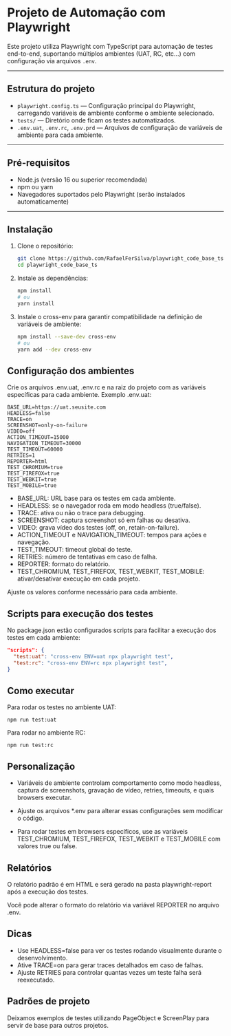 # Projeto de Automação com Playwright

Este projeto utiliza Playwright com TypeScript para automação de testes end-to-end, suportando múltiplos ambientes (UAT, RC, etc...) com configuração via arquivos `.env`.

---

## Estrutura do projeto

- `playwright.config.ts` — Configuração principal do Playwright, carregando variáveis de ambiente conforme o ambiente selecionado.
- `tests/` — Diretório onde ficam os testes automatizados.
- `.env.uat`, `.env.rc`, `.env.prd` — Arquivos de configuração de variáveis de ambiente para cada ambiente.

---

## Pré-requisitos

- Node.js (versão 16 ou superior recomendada)
- npm ou yarn
- Navegadores suportados pelo Playwright (serão instalados automaticamente)

---

## Instalação

1. Clone o repositório:

   ```bash
   git clone https://github.com/RafaelFerSilva/playwright_code_base_ts.git
   cd playwright_code_base_ts
   ```

2. Instale as dependências:
   ```bash
   npm install
   # ou
   yarn install
   ```
3. Instale o cross-env para garantir compatibilidade na definição de variáveis de ambiente:
   ```bash
   npm install --save-dev cross-env
   # ou
   yarn add --dev cross-env
   ```

## Configuração dos ambientes

Crie os arquivos .env.uat, .env.rc e na raiz do projeto com as variáveis específicas para cada ambiente. Exemplo .env.uat:

    BASE_URL=https://uat.seusite.com
    HEADLESS=false
    TRACE=on
    SCREENSHOT=only-on-failure
    VIDEO=off
    ACTION_TIMEOUT=15000
    NAVIGATION_TIMEOUT=30000
    TEST_TIMEOUT=60000
    RETRIES=1
    REPORTER=html
    TEST_CHROMIUM=true
    TEST_FIREFOX=true
    TEST_WEBKIT=true
    TEST_MOBILE=true

- BASE_URL: URL base para os testes em cada ambiente.
- HEADLESS: se o navegador roda em modo headless (true/false).
- TRACE: ativa ou não o trace para debugging.
- SCREENSHOT: captura screenshot só em falhas ou desativa.
- VIDEO: grava vídeo dos testes (off, on, retain-on-failure).
- ACTION_TIMEOUT e NAVIGATION_TIMEOUT: tempos para ações e navegação.
- TEST_TIMEOUT: timeout global do teste.
- RETRIES: número de tentativas em caso de falha.
- REPORTER: formato do relatório.
- TEST_CHROMIUM, TEST_FIREFOX, TEST_WEBKIT, TEST_MOBILE: ativar/desativar execução em cada projeto.

Ajuste os valores conforme necessário para cada ambiente.

## Scripts para execução dos testes

No package.json estão configurados scripts para facilitar a execução dos testes em cada ambiente:

```json
"scripts": {
  "test:uat": "cross-env ENV=uat npx playwright test",
  "test:rc": "cross-env ENV=rc npx playwright test",
}
```

## Como executar

Para rodar os testes no ambiente UAT:

    npm run test:uat

Para rodar no ambiente RC:

    npm run test:rc

## Personalização

- Variáveis de ambiente controlam comportamento como modo headless, captura de screenshots, gravação de vídeo, retries, timeouts, e quais browsers executar.

- Ajuste os arquivos \*.env para alterar essas configurações sem modificar o código.

- Para rodar testes em browsers específicos, use as variáveis TEST_CHROMIUM, TEST_FIREFOX, TEST_WEBKIT e TEST_MOBILE com valores true ou false.

## Relatórios

O relatório padrão é em HTML e será gerado na pasta playwright-report após a execução dos testes.

Você pode alterar o formato do relatório via variável REPORTER no arquivo .env.

## Dicas

- Use HEADLESS=false para ver os testes rodando visualmente durante o desenvolvimento.
- Ative TRACE=on para gerar traces detalhados em caso de falhas.
- Ajuste RETRIES para controlar quantas vezes um teste falha será reexecutado.

## Padrões de projeto
Deixamos exemplos de testes utilizando PageObject e ScreenPlay para servir de base para outros projetos.